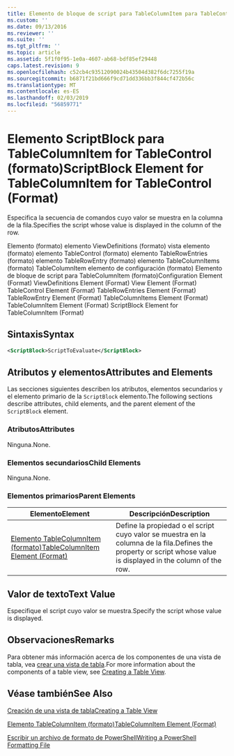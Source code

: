 ```yaml
---
title: Elemento de bloque de script para TableColumnItem para TableControl (formato) | Microsoft Docs
ms.custom: ''
ms.date: 09/13/2016
ms.reviewer: ''
ms.suite: ''
ms.tgt_pltfrm: ''
ms.topic: article
ms.assetid: 5f1f0f95-1e0a-4607-ab68-bdf85ef29448
caps.latest.revision: 9
ms.openlocfilehash: c52cb4c93512090024b43504d382f6dc7255f19a
ms.sourcegitcommit: b6871f21bd666f9cd71dd336bb3f844cf472b56c
ms.translationtype: MT
ms.contentlocale: es-ES
ms.lasthandoff: 02/03/2019
ms.locfileid: "56859771"
---
```

# <a name="scriptblock-element-for-tablecolumnitem-for-tablecontrol-format"></a><span data-ttu-id="279cb-102">Elemento ScriptBlock para TableColumnItem for TableControl (formato)</span><span class="sxs-lookup"><span data-stu-id="279cb-102">ScriptBlock Element for TableColumnItem for TableControl (Format)</span></span>

<span data-ttu-id="279cb-103">Especifica la secuencia de comandos cuyo valor se muestra en la columna de la fila.</span><span class="sxs-lookup"><span data-stu-id="279cb-103">Specifies the script whose value is displayed in the column of the row.</span></span>

<span data-ttu-id="279cb-104">Elemento (formato) elemento ViewDefinitions (formato) vista elemento (formato) elemento TableControl (formato) elemento TableRowEntries (formato) elemento TableRowEntry (formato) elemento TableColumnItems (formato) TableColumnItem elemento de configuración (formato) Elemento de bloque de script para TableColumnItem (formato)</span><span class="sxs-lookup"><span data-stu-id="279cb-104">Configuration Element (Format) ViewDefinitions Element (Format) View Element (Format) TableControl Element (Format) TableRowEntries Element (Format) TableRowEntry Element (Format) TableColumnItems Element (Format) TableColumnItem Element (Format) ScriptBlock Element for TableColumnItem (Format)</span></span>

## <a name="syntax"></a><span data-ttu-id="279cb-105">Sintaxis</span><span class="sxs-lookup"><span data-stu-id="279cb-105">Syntax</span></span>

```xml
<ScriptBlock>ScriptToEvaluate</ScriptBlock>
```

## <a name="attributes-and-elements"></a><span data-ttu-id="279cb-106">Atributos y elementos</span><span class="sxs-lookup"><span data-stu-id="279cb-106">Attributes and Elements</span></span>

<span data-ttu-id="279cb-107">Las secciones siguientes describen los atributos, elementos secundarios y el elemento primario de la `ScriptBlock` elemento.</span><span class="sxs-lookup"><span data-stu-id="279cb-107">The following sections describe attributes, child elements, and the parent element of the `ScriptBlock` element.</span></span>

### <a name="attributes"></a><span data-ttu-id="279cb-108">Atributos</span><span class="sxs-lookup"><span data-stu-id="279cb-108">Attributes</span></span>

<span data-ttu-id="279cb-109">Ninguna.</span><span class="sxs-lookup"><span data-stu-id="279cb-109">None.</span></span>

### <a name="child-elements"></a><span data-ttu-id="279cb-110">Elementos secundarios</span><span class="sxs-lookup"><span data-stu-id="279cb-110">Child Elements</span></span>

<span data-ttu-id="279cb-111">Ninguna.</span><span class="sxs-lookup"><span data-stu-id="279cb-111">None.</span></span>

### <a name="parent-elements"></a><span data-ttu-id="279cb-112">Elementos primarios</span><span class="sxs-lookup"><span data-stu-id="279cb-112">Parent Elements</span></span>

|<span data-ttu-id="279cb-113">Elemento</span><span class="sxs-lookup"><span data-stu-id="279cb-113">Element</span></span>|<span data-ttu-id="279cb-114">Descripción</span><span class="sxs-lookup"><span data-stu-id="279cb-114">Description</span></span>|
|-------------|-----------------|
|[<span data-ttu-id="279cb-115">Elemento TableColumnItem (formato)</span><span class="sxs-lookup"><span data-stu-id="279cb-115">TableColumnItem Element (Format)</span></span>](./tablecolumnitem-element-for-tablecolumnitems-for-tablecontrol-format.md)|<span data-ttu-id="279cb-116">Define la propiedad o el script cuyo valor se muestra en la columna de la fila.</span><span class="sxs-lookup"><span data-stu-id="279cb-116">Defines the property or script whose value is displayed in the column of the row.</span></span>|

## <a name="text-value"></a><span data-ttu-id="279cb-117">Valor de texto</span><span class="sxs-lookup"><span data-stu-id="279cb-117">Text Value</span></span>

<span data-ttu-id="279cb-118">Especifique el script cuyo valor se muestra.</span><span class="sxs-lookup"><span data-stu-id="279cb-118">Specify the script whose value is displayed.</span></span>

## <a name="remarks"></a><span data-ttu-id="279cb-119">Observaciones</span><span class="sxs-lookup"><span data-stu-id="279cb-119">Remarks</span></span>

<span data-ttu-id="279cb-120">Para obtener más información acerca de los componentes de una vista de tabla, vea [crear una vista de tabla](./creating-a-table-view.md).</span><span class="sxs-lookup"><span data-stu-id="279cb-120">For more information about the components of a table view, see [Creating a Table View](./creating-a-table-view.md).</span></span>

## <a name="see-also"></a><span data-ttu-id="279cb-121">Véase también</span><span class="sxs-lookup"><span data-stu-id="279cb-121">See Also</span></span>

[<span data-ttu-id="279cb-122">Creación de una vista de tabla</span><span class="sxs-lookup"><span data-stu-id="279cb-122">Creating a Table View</span></span>](./creating-a-table-view.md)

[<span data-ttu-id="279cb-123">Elemento TableColumnItem (formato)</span><span class="sxs-lookup"><span data-stu-id="279cb-123">TableColumnItem Element (Format)</span></span>](./tablecolumnitem-element-for-tablecolumnitems-for-tablecontrol-format.md)

[<span data-ttu-id="279cb-124">Escribir un archivo de formato de PowerShell</span><span class="sxs-lookup"><span data-stu-id="279cb-124">Writing a PowerShell Formatting File</span></span>](./writing-a-powershell-formatting-file.md)
